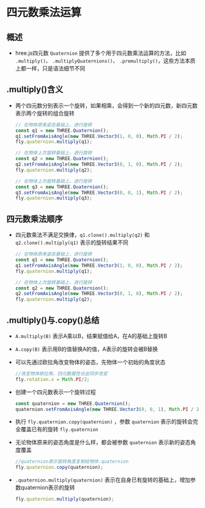# 四元数乘法运算

## 概述

+ hree.js四元数 `Quaternion` 提供了多个用于四元数乘法运算的方法，比如 `.multiply()`、 `.multiplyQuaternions()`、 `.premultiply()`，这些方法本质上都一样，只是语法细节不同

## .multiply()含义

+ 两个四元数分别表示一个旋转，如果相乘，会得到一个新的四元数，新四元数表示两个旋转的组合旋转

  ```js
  // 在物体原来姿态基础上，进行旋转
  const q1 = new THREE.Quaternion();
  q1.setFromAxisAngle(new THREE.Vector3(1, 0, 0), Math.PI / 2);
  fly.quaternion.multiply(q1);

  // 在物体上次旋转基础上，进行旋转
  const q2 = new THREE.Quaternion();
  q2.setFromAxisAngle(new THREE.Vector3(0, 1, 0), Math.PI / 2);
  fly.quaternion.multiply(q2);

  // 在物体上次旋转基础上，进行旋转
  const q3 = new THREE.Quaternion();
  q3.setFromAxisAngle(new THREE.Vector3(0, 0, 1), Math.PI / 2);
  fly.quaternion.multiply(q3);
  ```

## 四元数乘法顺序

+ 四元数乘法不满足交换律，`q1.clone().multiply(q2)` 和`q2.clone().multiply(q1)` 表示的旋转结果不同

  ```js
  // 在物体原来姿态基础上，进行旋转
  const q1 = new THREE.Quaternion();
  q1.setFromAxisAngle(new THREE.Vector3(1, 0, 0), Math.PI / 2);
  fly.quaternion.multiply(q1);

  // 在物体上次旋转基础上，进行旋转
  const q2 = new THREE.Quaternion();
  q2.setFromAxisAngle(new THREE.Vector3(0, 1, 0), Math.PI / 2);
  fly.quaternion.multiply(q2);
  ```

## .multiply()与.copy()总结

+ `A.multiply(B)` 表示A乘以B，结果赋值给A，在A的基础上旋转B

+ `A.copy(B)` 表示用B的值替换A的值，A表示的旋转会被B替换

+ 可以先通过欧拉角改变物体的姿态，先物体一个初始的角度状态

  ```js
  //改变物体欧拉角，四元数属性也会同步改变
  fly.rotation.x = Math.PI/2;
  ```

+ 创建一个四元数表示一个旋转过程

  ```js
  const quaternion = new THREE.Quaternion();
  quaternion.setFromAxisAngle(new THREE.Vector3(0, 0, 1), Math.PI / 2);
  ```

+ 执行 `fly.quaternion.copy(quaternion)` ，参数 `quaternion` 表示的旋转会完全覆盖已有的旋转 `fly.quaternion`
+ 无论物体原来的姿态角度是什么样，都会被参数 `quaternion` 表示新的姿态角度覆盖

  ```js
  //quaternion表示旋转角度复制给物体.quaternion
  fly.quaternion.copy(quaternion);
  ```

+ `.quaternion.multiply(quaternion)` 表示在自身已有旋转的基础上，增加参数quaternion表示的旋转

  ```js
  fly.quaternion.multiply(quaternion);
  ```

